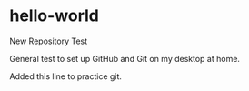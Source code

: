 # hello-world
New Repository Test

General test to set up GitHub and Git on my desktop at home.

Added this line to practice git. 

